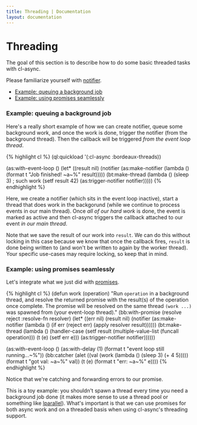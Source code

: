```yaml
---
title: Threading | Documentation
layout: documentation
---
```


<a id="threading"></a>
Threading
=========

The goal of this section is to describe how to do some basic threaded tasks with
cl-async.

Please familiarize yourself with [notifier](/cl-async/notifiers).

- [Example: queuing a background job](#queuing)
- [Example: using promises seamlessly](#promises)

<a id="queuing"></a>
### Example: queuing a background job
Here's a really short example of how we can create notifier, queue some
background work, and once the work is done, trigger the notifier (from the
background thread). Then the callback will be triggered *from the event loop
thread*.

{% highlight cl %}
(ql:quickload '(:cl-async :bordeaux-threads))

(as:with-event-loop ()
  (let* ((result nil)
         (notifier (as:make-notifier (lambda () (format t "Job finished! ~a~%" result)))))
    (bt:make-thread (lambda ()
                      (sleep 3)  ; such work
                      (setf result 42)
                      (as:trigger-notifier notifier)))))
{% endhighlight %}

Here, we create a notifier (which sits in the event loop inactive), start a thread
that does work in the backgorund (while we continue to process events in our
main thread). Once *all of our hard work* is done, the event is marked as active
and then cl-async triggers the callback attached to our event *in our main
thread*.

Note that we save the result of our work into `result`. We can do this without
locking in this case because we know that once the callback fires, `result` is
done being written to (and won't be written to again by the worker thread). Your
specific use-cases may require locking, so keep that in mind.

<a id="promises"></a>
### Example: using promises seamlessly
Let's integrate what we just did with [promises](http://orthecreedence.github.io/blackbird/).

{% highlight cl %}
(defun work (operation)
  "Run `operation` in a background thread, and resolve the returned promise with
   the result(s) of the operation once complete. The promise will be resolved on
   the same thread `(work ...)` was spawned from (your event-loop thread)."
  (bb:with-promise (resolve reject :resolve-fn resolver)
    (let* ((err nil)
           (result nil)
           (notifier (as:make-notifier (lambda ()
                                         (if err
                                             (reject err)
                                             (apply resolver result))))))
      (bt:make-thread (lambda ()
                        (handler-case
                          (setf result (multiple-value-list (funcall operation)))
                          (t (e) (setf err e)))
                        (as:trigger-notifier notifier))))))

(as:with-event-loop ()
  (as:with-delay (1) (format t "event loop still running...~%"))
  (bb:catcher
    (alet ((val (work (lambda () (sleep 3) (+ 4 5)))))
      (format t "got val: ~a~%" val))
    (t (e) (format t "err: ~a~%" e))))
{% endhighlight %}

Notice that we're catching and forwarding errors to our promise.

This is a toy example: you shouldn't spawn a thread every time you need a
background job done (it makes more sense to use a thread pool or something like
[lparallel](http://lparallel.org/)). What's important is that we can use promises
for both async work and on a threaded basis when using cl-async's threading
support.

